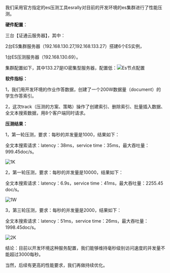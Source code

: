 我们采用官方指定的es压测工具esrally对目前的开发环境的es集群进行了性能压测。

**硬件配置**：

三台【证通云服务器】，其中：

2台ES集群服务器（192.168.130.27,192.168.133.27）搭建6个ES实例，

1台ES压测服务器（192.168.130.69）。

集群配置如下，其中133.27是IO密集型服务器，配置低：![Es节点配置](C:\Users\lqd\Desktop\esrally\Es节点配置.bmp)

**软件指标：**

1，我们用开发环境的作业作答数据，创建了一个200W数据量（document）的学生作答索引。

2，这次track（压测的方案、策略）操作了创建索引、删除索引、批量插入数据、全文本搜索数据，用8个客户端同时请求。

**压测结果：**

1，第一轮压测，要求：每秒的并发量是1000，结果如下：

全文本搜索请求：latency：38ms，service time：35ms，最大吞吐量：999.45doc/s。

![1K](C:\Users\lqd\Desktop\esrally\1K.png)

2，第一轮压测，要求：每秒的并发量是10000，结果如下：

全文本搜索请求：latency：6.9s，service time：41ms，最大吞吐量：2255.45 doc/s。

![1W](C:\Users\lqd\Desktop\esrally\1W.png)

3，第三轮压测，要求：每秒的并发量是2000，结果如下：

全文本搜索请求：latency：51ms，service time：26ms，最大吞吐量：1998.45doc/s。

![2K](C:\Users\lqd\Desktop\esrally\2K.png)

结论：目前以开发环境这种服务配置，我们能够维持毫秒级别访问速度的并发量不能超过3000每秒。

当然，后续有更高的性能要求，我们再做持续优化。